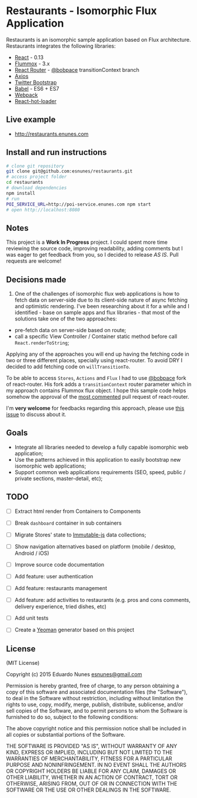 # Restaurants - Isomorphic Flux Application

Restaurants is an isomorphic sample application based on Flux architecture. Restaurants integrates the following libraries:

- [React](https://github.com/facebook/react) - 0.13
- [Flummox](https://github.com/acdlite/flummox) - 3.x
- [React Router](https://github.com/bobpace/react-router/tree/transitionContext) - [@bobpace](https://github.com/bobpace) transitionContext branch
- [Axios](https://github.com/mzabriskie/axios)
- [Twitter Bootstrap](getbootstrap.com)
- [Babel](https://babeljs.io/) - ES6 + ES7
- [Webpack](https://github.com/webpack/webpack)
- [React-hot-loader](https://github.com/gaearon/react-hot-loader)


## Live example
- http://restaurants.enunes.com

## Install and run instructions
```bash
# clone git repository
git clone git@github.com:esnunes/restaurants.git
# access project folder
cd restaurants
# download dependencies
npm install
# run
POI_SERVICE_URL=http://poi-service.enunes.com npm start
# open http://localhost:8080
```

## Notes
This project is a **Work In Progress** project. I could spent more time reviewing the source code, improving readability, adding comments but I was eager to get feedback from you, so I decided to release *AS IS*. Pull requests are welcome!

## Decisions made
1. One of the challenges of isomorphic flux web applications is how to fetch data on server-side due to its client-side nature of async fetching and optimistic rendering. I've been researching about it for a while and I identified - base on sample apps and flux libraries - that most of the solutions take one of the two approaches:
  - pre-fetch data on server-side based on route;
  - call a specific View Controller / Container static method before call ```React.renderToString```;

  Applying any of the approaches you will end up having the fetching code in two or three different places, specially using react-router. To avoid DRY I decided to add fetching code on ```willTransitionTo```.

  To be able to access ```Stores```, ```Actions``` and ```Flux``` I had to use [@bobpace](https://github.com/bobpace) fork of react-router. His fork adds a ```transitionContext``` router parameter which in my approach contains Flummox flux object. I hope this sample code helps somehow the approval of the [most commented](https://github.com/rackt/react-router/pull/590) pull request of react-router.

  I'm **very welcome** for feedbacks regarding this approach, please use [this issue](https://github.com/esnunes/restaurants/issues/1) to discuss about it.


## Goals
- Integrate all libraries needed to develop a fully capable isomorphic web application;
- Use the patterns achieved in this application to easily bootstrap new isomorphic web applications;
- Support common web applications requirements (SEO, speed, public / private sections, master-detail, etc);


## TODO

- [ ] Extract html render from Containers to Components
- [ ] Break ```dashboard``` container in sub containers
- [ ] Migrate Stores' state to [Immutable-js](https://github.com/facebook/immutable-js) data collections;
- [ ] Show navigation alternatives based on platform (mobile / desktop, Android / iOS)
- [ ] Improve source code documentation
- [ ] Add feature: user authentication
- [ ] Add feature: restaurants management
- [ ] Add feature: add activities to restaurants (e.g. pros and cons comments, delivery experience, tried dishes, etc)
- [ ] Add unit tests
- [ ] Create a [Yeoman](http://yeoman.io/) generator based on this project


## License

(MIT License)

Copyright (c) 2015 Eduardo Nunes esnunes@gmail.com

Permission is hereby granted, free of charge, to any person obtaining a copy of this software and associated documentation files (the "Software"), to deal in the Software without restriction, including without limitation the rights to use, copy, modify, merge, publish, distribute, sublicense, and/or sell copies of the Software, and to permit persons to whom the Software is furnished to do so, subject to the following conditions:

The above copyright notice and this permission notice shall be included in all copies or substantial portions of the Software.

THE SOFTWARE IS PROVIDED "AS IS", WITHOUT WARRANTY OF ANY KIND, EXPRESS OR IMPLIED, INCLUDING BUT NOT LIMITED TO THE WARRANTIES OF MERCHANTABILITY, FITNESS FOR A PARTICULAR PURPOSE AND NONINFRINGEMENT. IN NO EVENT SHALL THE AUTHORS OR COPYRIGHT HOLDERS BE LIABLE FOR ANY CLAIM, DAMAGES OR OTHER LIABILITY, WHETHER IN AN ACTION OF CONTRACT, TORT OR OTHERWISE, ARISING FROM, OUT OF OR IN CONNECTION WITH THE SOFTWARE OR THE USE OR OTHER DEALINGS IN THE SOFTWARE.
